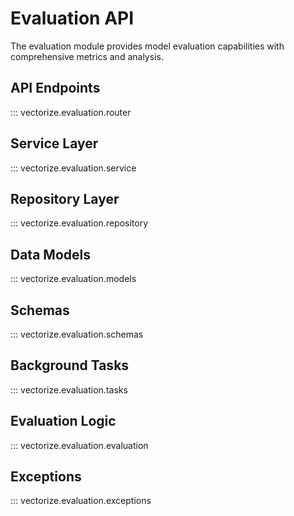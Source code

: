 # Evaluation API

The evaluation module provides model evaluation capabilities with comprehensive metrics and analysis.

## API Endpoints

::: vectorize.evaluation.router

## Service Layer

::: vectorize.evaluation.service

## Repository Layer

::: vectorize.evaluation.repository

## Data Models

::: vectorize.evaluation.models

## Schemas

::: vectorize.evaluation.schemas

## Background Tasks

::: vectorize.evaluation.tasks

## Evaluation Logic

::: vectorize.evaluation.evaluation

## Exceptions

::: vectorize.evaluation.exceptions
